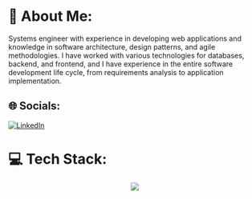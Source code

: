 # 💫 About Me:
Systems engineer with experience in developing web applications and knowledge in software architecture, design patterns, and agile methodologies. I have worked with various technologies for databases, backend, and frontend, and I have experience in the entire software development life cycle, from requirements analysis to application implementation.

## 🌐 Socials:
[![LinkedIn](https://img.shields.io/badge/linkedin-%230A66C2.svg?&style=for-the-badge&logo=linkedin&logoColor=white)](https://www.linkedin.com/in/deveverlm/) 

# 💻 Tech Stack:
<p align="center">
  <a href="https://skillicons.dev">
    <img src="https://skillicons.dev/icons?i=cs,dotnet,js,ts,angular,postman,githubactions,postgres,docker,tailwind,bootstrap" />
  </a>
</p>






